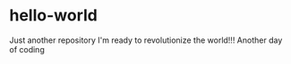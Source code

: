 # hello-world
Just another repository 
I'm ready to revolutionize the world!!!
Another day of coding
